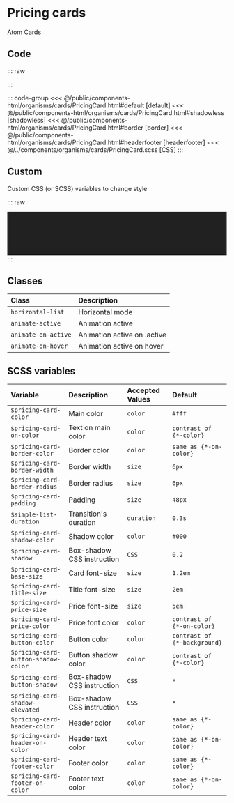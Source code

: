 # Pricing cards
<Badge type="tip">Atom</Badge> <Badge type="info">Cards</Badge>

## Code

::: raw
<div class="dev-section with-restrictions">
    <!--@include: ../../public/components-html/organisms/cards/PricingCard.html -->
</div>
:::

::: code-group
<<< @/public/components-html/organisms/cards/PricingCard.html#default [default]
<<< @/public/components-html/organisms/cards/PricingCard.html#shadowless [shadowless]
<<< @/public/components-html/organisms/cards/PricingCard.html#border [border]
<<< @/public/components-html/organisms/cards/PricingCard.html#headerfooter [headerfooter]
<<< @/../components/organisms/cards/PricingCard.scss [CSS]
:::

## Custom
Custom CSS (or SCSS) variables to change style

::: raw
<div class="dev-section with-restrictions" style="background: #212121; padding: 50px; background-image: url(https://www.virtual-room.com/app/themes/virtual-room/build/images/bg-pattern.jpg);">
    <!--@include: ../../public/components-html/organisms/cards/PricingCard-alternate.html -->
</div>
:::

## Classes

| Class               | Description                 |
|:--------------------|:----------------------------|
| `horizontal-list`   | Horizontal mode             |
| `animate-active`    | Animation active            |
| `animate-on-active` | Animation active on .active |
| `animate-on-hover`  | Animation active on hover   |

## SCSS variables

| Variable                            | Description                | Accepted Values | Default                      |
|:------------------------------------|:---------------------------|:----------------|:-----------------------------|
| `$pricing-card-color`               | Main color                 | `color`         | `#fff`                       |
| `$pricing-card-on-color`            | Text on main color         | `color`         | `contrast of {*-color}`      |
| `$pricing-card-border-color`        | Border color               | `color`         | `same as {*-on-color}`       |
| `$pricing-card-border-width`        | Border width               | `size`          | `6px`                        |
| `$pricing-card-border-radius`       | Border radius              | `size`          | `6px`                        |
| `$pricing-card-padding`             | Padding                    | `size`          | `48px`                       |
| `$simple-list-duration`             | Transition's duration      | `duration`      | `0.3s`                       |
| `$pricing-card-shadow-color`        | Shadow color               | `color`         | `#000`                       |
| `$pricing-card-shadow`              | Box-shadow CSS instruction | `CSS`           | `0.2`                        |
| `$pricing-card-base-size`           | Card font-size             | `size`          | `1.2em`                      |
| `$pricing-card-title-size`          | Title font-size            | `size`          | `2em`                        |
| `$pricing-card-price-size`          | Price font-size            | `size`          | `5em`                        |
| `$pricing-card-price-color`         | Price font color           | `color`         | `contrast of {*-on-color}`   |
| `$pricing-card-button-color`        | Button color               | `color`         | `contrast of {*-background}` |
| `$pricing-card-button-shadow-color` | Button shadow color        | `color`         | `contrast of {*-color}`      |
| `$pricing-card-button-shadow`       | Box-shadow CSS instruction | `CSS`           | `*`                          |
| `$pricing-card-shadow-elevated`     | Box-shadow CSS instruction | `CSS`           | `*`                          |
| `$pricing-card-header-color`        | Header color               | `color`         | `same as {*-color}`          |
| `$pricing-card-header-on-color`     | Header text color          | `color`         | `same as {*-on-color}`       |
| `$pricing-card-footer-color`        | Footer color               | `color`         | `same as {*-color}`          |
| `$pricing-card-footer-on-color`     | Footer text color          | `color`         | `same as {*-on-color}`       |

<style lang="scss">
@import "docs/theme.scss";

$pricing-card-on-color: $primary-color; 
$pricing-card-price-color: $secondary-color; 
$pricing-card-button-color: #fff;


@import "components/organisms/cards/PricingCard.scss";


// alternate test in the same page trick
$scss-library-prefix: "alternate-";
$pricing-card-color: transparent; 
$pricing-card-price-color: $secondary-color;
$pricing-card-button-background: transparent;

$pricing-card-footer-color: #fff;
$pricing-card-footer-on-color: rgba($primary-color, 0.2);
$pricing-card-header-color: #fff;
$pricing-card-header-on-color: rgba($primary-color, 0.2);

$pricing-card-shadow-color: $primary-color;
$pricing-card-button-shadow-color: $primary-color;
// re-calc
$pricing-card-shadow:
        0 2px 4px -1px rgba($pricing-card-shadow-color, .2),
        0 4px 5px 0 rgba($pricing-card-shadow-color, .14),
        0 1px 10px 0 rgba($pricing-card-shadow-color, .12);
$pricing-card-shadow-elevated:
        0px 11px 15px -7px rgba($pricing-card-shadow-color, 0.2),
        0px 24px 38px 3px rgba($pricing-card-shadow-color, 0.14),
        0px 9px 46px 8px rgba($pricing-card-shadow-color, 0.12);
$pricing-card-button-shadow:
        0 2px 4px -1px rgba($pricing-card-button-shadow-color, .2),
        0 4px 5px 0 rgba($pricing-card-button-shadow-color, .14),
        0 1px 10px 0 rgba($pricing-card-button-shadow-color, .12);

@import "components/organisms/cards/PricingCard.scss";
</style>